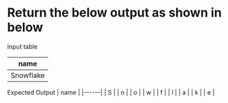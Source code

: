 # Return the below output as shown in below

Input table

|    name    |
|------------|
| Snowflake  |

Expected Output
| name |
|------|
|  S   |
|  n   |
|  o   |
|  w   |
|  f   |
|  l   |
|  a   |
|  k   |
|  e   |
